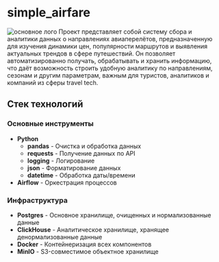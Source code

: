 # simple_airfare
![основное лого](./pictures/logo.png)
Проект представляет собой систему сбора и аналитики данных о направлениях авиаперелётов, предназначенную для изучения динамики цен, популярности маршрутов и выявления актуальных трендов в сфере путешествий. Он позволяет автоматизированно получать, обрабатывать и хранить информацию, что даёт возможность строить удобную аналитику по направлениям, сезонам и другим параметрам, важным для туристов, аналитиков и компаний из сферы travel tech.
## Стек технологий
### Основные инструменты
- **Python**
  - **pandas** - Очистка и обработка данных
  - **requests** - Получение данных по API
  - **logging** - Логирование
  - **json** - Форматирование данных
  - **datetime** - Обработка даты/времени
- **Airflow** - Оркестрация процессов


### Инфраструктура
- **Postgres** - Основное хранилище, очищенных и нормализованные данные
- **ClickHouse** - Аналитическое хранилище, хранящее денормализованные данные
- **Docker** - Контейнеризация всех компонентов
- **MinIO** - S3-совместимое объектное хранилище